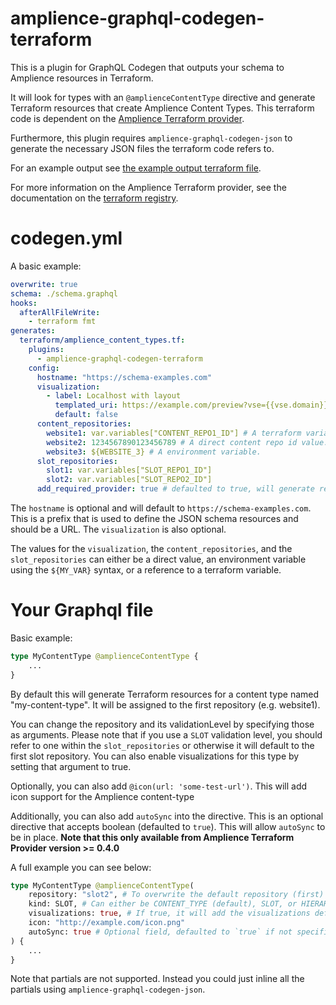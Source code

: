 # amplience-graphql-codegen-terraform

This is a plugin for GraphQL Codegen that outputs your schema to Amplience resources in Terraform.

It will look for types with an `@amplienceContentType` directive and generate Terraform resources that create Amplience Content Types.
This terraform code is dependent on the [Amplience Terraform provider](https://registry.terraform.io/providers/labd/amplience/latest).

Furthermore, this plugin requires `amplience-graphql-codegen-json` to generate the necessary JSON files the terraform code refers to.

For an example output see [the example output terraform file](examples/output/example.tf).

For more information on the Amplience Terraform provider, see the documentation on the [terraform registry](https://registry.terraform.io/providers/labd/amplience/latest/docs).

# codegen.yml

A basic example:

```yml
overwrite: true
schema: ./schema.graphql
hooks:
  afterAllFileWrite:
    - terraform fmt
generates:
  terraform/amplience_content_types.tf:
    plugins:
      - amplience-graphql-codegen-terraform
    config:
      hostname: "https://schema-examples.com"
      visualization:
        - label: Localhost with layout
          templated_uri: https://example.com/preview?vse={{vse.domain}}&content={{content.sys.id}}
          default: false
      content_repositories:
        website1: var.variables["CONTENT_REPO1_ID"] # A terraform variable.
        website2: 1234567890123456789 # A direct content repo id value.
        website3: ${WEBSITE_3} # A environment variable.
      slot_repositories:
        slot1: var.variables["SLOT_REPO1_ID"]
        slot2: var.variables["SLOT_REPO2_ID"]
      add_required_provider: true # defaulted to true, will generate required_providers block, removed otherwise
```

The `hostname` is optional and will default to `https://schema-examples.com`.
This is a prefix that is used to define the JSON schema resources and should be a URL.
The `visualization` is also optional.

The values for the `visualization`, the `content_repositories`, and the `slot_repositories` can either be a direct value,
an environment variable using the `${MY_VAR}` syntax, or a reference to a terraform variable.

# Your Graphql file

Basic example:

```graphql
type MyContentType @amplienceContentType {
    ...
}
```

By default this will generate Terraform resources for a content type named "my-content-type".
It will be assigned to the first repository (e.g. website1).

You can change the repository and its validationLevel by specifying those as arguments.
Please note that if you use a `SLOT` validation level, you should refer to one within the `slot_repositories` or otherwise it will default to the first slot repository.
You can also enable visualizations for this type by setting that argument to true.

Optionally, you can also add `@icon(url: 'some-test-url')`. This will add icon support for the Amplience content-type

Additionally, you can also add `autoSync` into the directive. This is an optional directive that accepts boolean (defaulted to `true`). This will allow `autoSync` to be in place.
**Note that this only available from Amplience Terraform Provider version >= 0.4.0**

A full example you can see below:

```graphql
type MyContentType @amplienceContentType(
    repository: "slot2", # To overwrite the default repository (first)
    kind: SLOT, # Can either be CONTENT_TYPE (default), SLOT, or HIERARCHY
    visualizations: true, # If true, it will add the visualizations defined in the codegen.yml
    icon: "http://example.com/icon.png"
    autoSync: true # Optional field, defaulted to `true` if not specified, and it will allow content-type to be sync-ed automatically
) {
    ...
}
```

Note that partials are not supported.
Instead you could just inline all the partials using `amplience-graphql-codegen-json`.
